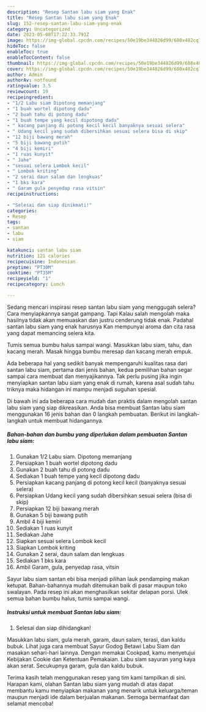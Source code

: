 ```yaml
---
description: "Resep Santan labu siam yang Enak"
title: "Resep Santan labu siam yang Enak"
slug: 152-resep-santan-labu-siam-yang-enak
category: Uncategorized
date: 2023-05-08T17:22:33.791Z
image: https://img-global.cpcdn.com/recipes/50e19be344826d99/680x482cq70/santan-labu-siam-foto-resep-utama.jpg
hideToc: false
enableToc: true
enableTocContent: false
thumbnail: https://img-global.cpcdn.com/recipes/50e19be344826d99/680x482cq70/santan-labu-siam-foto-resep-utama.jpg
cover: https://img-global.cpcdn.com/recipes/50e19be344826d99/680x482cq70/santan-labu-siam-foto-resep-utama.jpg
author: Admin
authorAv: notfound
ratingvalue: 3.5
reviewcount: 19
recipeingredient:
- "1/2 Labu siam Dipotong memanjang"
- "1 buah wortel dipotong dadu"
- "2 buah tahu di potong dadu"
- "1 buah tempe yang kecil dipotong dadu"
- " kacang panjang di potong kecil kecil banyaknya sesuai selera"
- " Udang kecil yang sudah dibersihkan sesuai selera bisa di skip"
- "12 biji bawang merah"
- "5 biji bawang putih"
- "4 biji kemiri"
- "1 ruas kunyit"
- " Jahe"
- "sesuai selera Lombok kecil"
- " Lombok kriting"
- "2 serai daun salam dan lengkuas"
- "1 bks kara"
- " Garam gula penyedap rasa vitsin"
recipeinstructions:

- "Selesai dan siap dinikmati!"
categories:
- Resep
tags:
- santan
- labu
- siam

katakunci: santan labu siam 
nutrition: 121 calories
recipecuisine: Indonesian
preptime: "PT30M"
cooktime: "PT35M"
recipeyield: "1"
recipecategory: Lunch

---
```



Sedang mencari inspirasi resep santan labu siam yang menggugah selera? Cara menyiapkannya sangat gampang. Tapi Kalau salah mengolah maka hasilnya tidak akan memuaskan dan justru cenderung tidak enak. Padahal santan labu siam yang enak harusnya Kan mempunyai aroma dan cita rasa yang dapat memancing selera kita.


Tumis semua bumbu halus sampai wangi. Masukkan labu siam, tahu, dan kacang merah. Masak hingga bumbu meresap dan kacang merah empuk.

Ada beberapa hal yang sedikit banyak mempengaruhi kualitas rasa dari santan labu siam, pertama dari jenis bahan, kedua pemilihan bahan segar sampai cara membuat dan menyajikannya. Tak perlu pusing jika ingin menyiapkan santan labu siam yang enak di rumah, karena asal sudah tahu triknya maka hidangan ini mampu menjadi suguhan spesial.


Di bawah ini ada beberapa cara mudah dan praktis dalam mengolah santan labu siam yang siap dikreasikan. Anda bisa membuat Santan labu siam menggunakan 16 jenis bahan dan 0 langkah pembuatan. Berikut ini langkah-langkah untuk membuat hidangannya.

<!--inarticleads1-->

##### Bahan-bahan dan bumbu yang diperlukan dalam pembuatan Santan labu siam:

1. Gunakan 1/2 Labu siam. Dipotong memanjang
1. Persiapkan 1 buah wortel dipotong dadu
1. Gunakan 2 buah tahu di potong dadu
1. Sediakan 1 buah tempe yang kecil dipotong dadu
1. Persiapkan  kacang panjang di potong kecil kecil (banyaknya sesuai selera)
1. Persiapkan  Udang kecil yang sudah dibersihkan sesuai selera (bisa di skip)
1. Persiapkan 12 biji bawang merah
1. Gunakan 5 biji bawang putih
1. Ambil 4 biji kemiri
1. Sediakan 1 ruas kunyit
1. Sediakan  Jahe
1. Siapkan sesuai selera Lombok kecil
1. Siapkan  Lombok kriting
1. Gunakan 2 serai, daun salam dan lengkuas
1. Sediakan 1 bks kara
1. Ambil  Garam, gula, penyedap rasa, vitsin


Sayur labu siam santan ebi bisa menjadi pilihan lauk pendamping makan ketupat. Bahan-bahannya mudah ditemukan baik di pasar maupun toko swalayan. Pada resep ini akan menghasilkan sekitar delapan porsi. Ulek semua bahan bumbu halus, tumis sampai wangi. 

<!--inarticleads2-->

##### Instruksi untuk membuat Santan labu siam:


1. Selesai dan siap dihidangkan!

Masukkan labu siam, gula merah, garam, daun salam, terasi, dan kaldu bubuk. Lihat juga cara membuat Sayur Godog Betawi Labu Siam dan masakan sehari-hari lainnya. Dengan memakai Cookpad, kamu menyetujui Kebijakan Cookie dan Ketentuan Pemakaian. Labu siam sayuran yang kaya akan serat. Secukupnya garam, gula dan kaldu bubuk. 

Terima kasih telah menggunakan resep yang tim kami tampilkan di sini. Harapan kami, olahan Santan labu siam yang mudah di atas dapat membantu kamu menyiapkan makanan yang menarik untuk keluarga/teman maupun menjadi ide dalam berjualan makanan. Semoga bermanfaat dan selamat mencoba!

